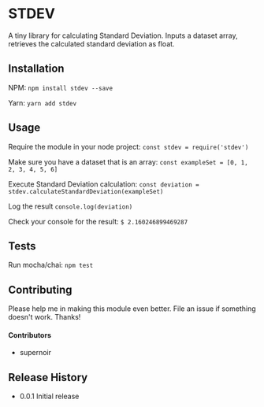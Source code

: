 STDEV
=========

A tiny library for calculating Standard Deviation.
Inputs a dataset array, retrieves the calculated standard deviation as float.

## Installation

NPM:
```npm install stdev --save```

Yarn:
```yarn add stdev```

## Usage

Require the module in your node project:
```const stdev = require('stdev')```

Make sure you have a dataset that is an array:
```const exampleSet = [0, 1, 2, 3, 4, 5, 6]```

Execute Standard Deviation calculation:
```const deviation = stdev.calculateStandardDeviation(exampleSet)```

Log the result
```console.log(deviation)```

Check your console for the result:
```$ 2.160246899469287```

## Tests

Run mocha/chai:
```npm test```

## Contributing

Please help me in making this module even better. File an issue if something doesn't work. Thanks!

#### Contributors
- supernoir

## Release History

* 0.0.1 Initial release
